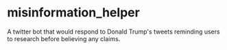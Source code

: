 # misinformation_helper
A twitter bot that would respond to Donald Trump's tweets reminding users to research before believing any claims.
